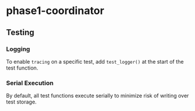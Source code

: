 # phase1-coordinator

## Testing

### Logging

To enable `tracing` on a specific test, add `test_logger()` at the start of the test function.

### Serial Execution

By default, all test functions execute serially to minimize risk of writing over test storage.